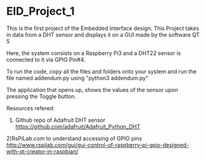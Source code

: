 # EID_Project_1

This is the first project of the Embedded Interface design. This Project takes in data from a DHT sensor and displays it on a GUI made by the software QT 5

Here, the system consists on a Raspberry Pi3 and a DHT22 sensor is connected to it via GPIO Pin#4.

To run the code, copy all the files and folders onto your system and run the file named addendum.py using "python3 addendum.py"

The application that opens up, shows the values of the sensor upon pressing the Toggle button. 


Resources refered:
1) Github repo of Adafruit DHT sensor
https://github.com/adafruit/Adafruit_Python_DHT

2)RsPiLab.com to understand accessing of GPIO pins
http://www.rspilab.com/gui/gui-control-of-raspberry-pi-gpio-designed-with-qt-creator-in-raspbian/
